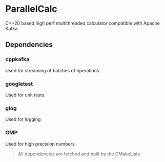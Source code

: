 # ParallelCalc
C++20 based high perf multithreaded calculator compatible with Apache Kafka.

## Dependencies

### cppkafka
Used for streaming of batches of operations.
### googletest
Used for unit tests.
### glog
Used for logging 
### GMP
Used for high precision numbers.

> All dependencies are fetched and built by the CMakeLists




